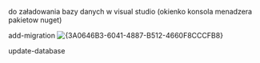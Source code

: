 
do załadowania bazy danych w visual studio (okienko konsola menadzera pakietow nuget)

add-migration <nazwa>
![{3A0646B3-6041-4887-B512-4660F8CCCFB8}](https://github.com/user-attachments/assets/8cea5703-dcbc-4c45-b661-055c0f1e6e88)

update-database
